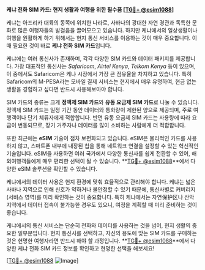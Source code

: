 **케냐 전화 SIM 카드: 현지 생활과 여행을 위한 필수품 [[TG💪+ @esim1088](https://t.me/s/esim1088)]**

케냐는 아프리카 대륙의 동쪽에 위치한 나라로, 사바나의 광대한 자연 경관과 독특한 문화로 많은 여행자들의 발걸음을 끌어모으고 있습니다. 하지만 케냐에서의 일상생활이나 여행을 원활하게 하기 위해서는 현지 통신 서비스를 이용하는 것이 매우 중요합니다. 이때 필요한 것이 바로 **케냐 전화 SIM 카드**입니다.

케냐에는 여러 통신사가 존재하며, 각각 다양한 SIM 카드와 데이터 패키지를 제공합니다. 가장 대표적인 통신사는 *Safaricom*, *Airtel Kenya*, *Telkom Kenya* 등이 있으며, 이 중에서도 Safaricom은 케냐 시장에서 가장 큰 점유율을 차지하고 있습니다. 특히 Safaricom의 M-PESA라는 모바일 결제 서비스는 현지에서 매우 유명하여, 현금 없는 생활을 경험하고 싶다면 반드시 사용해보아야 합니다.

SIM 카드의 종류는 크게 **정액제 SIM 카드**와 **유동 요금제 SIM 카드**로 나눌 수 있습니다. 정액제 SIM 카드는 일정 기간 동안 데이터와 통화량이 제한된 양으로 제공되며, 주로 여행객이나 단기 체류자에게 적합합니다. 반면 유동 요금제 SIM 카드는 사용량에 따라 요금이 변동되므로, 장기 거주자나 데이터를 많이 소비하는 사람에게 더 적합합니다.

또한 최근에는 **eSIM** 기술이 점차 보편화되고 있습니다. eSIM은 물리적인 카드를 사용하지 않고, 스마트폰 내부에 내장된 칩을 통해 네트워크 연결을 설정할 수 있는 혁신적인 기술입니다. eSIM을 사용하면 여러 국가에서 다양한 통신사를 쉽게 전환할 수 있어, 해외여행객들에게 매우 편리한 선택이 될 수 있습니다. **[TG💪+ @esim1088](https://t.me/s/esim1088)**에서 다양한 eSIM 솔루션을 확인할 수 있습니다.

케냐에서의 데이터 사용은 현지 환경에 맞춰 효율적으로 관리해야 합니다. 케냐는 넓은 사바나 지역으로 인해 신호가 약하거나 불안정할 수 있기 때문에, 통신사별로 커버리지(서비스 영역)를 미리 확인하는 것이 중요합니다. 특히 케냐에서는 자연保护区나 산악 지역에서 데이터 접속이 불가능한 경우도 있으니, 여정을 계획할 때 미리 준비하는 것이 좋습니다.

케냐에서의 통신 서비스는 단순히 전화와 데이터를 사용하는 것을 넘어, 현지 생활의 중요한 일부분입니다. 현지 통신사를 선택하고, 자신의 용도에 맞는 SIM 카드를 구매하는 것은 현명한 여행자라면 반드시 해야 할 과정입니다. **[TG💪+ @esim1088](https://t.me/s/esim1088)**에서 다양한 케냐 전화 SIM 카드 정보를 확인하고 현명한 선택을 해보세요!

[[TG💪+ @esim1088](https://t.me/s/esim1088) ![Image](https://i.postimg.cc/Y0z9fWf4/image.png)]